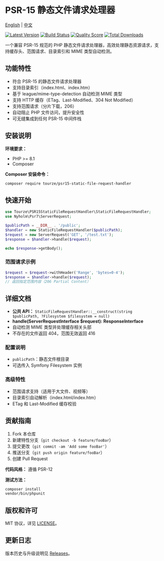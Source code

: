 # PSR-15 静态文件请求处理器

[English](README.md) | [中文](README.zh-CN.md)

[![Latest Version](https://img.shields.io/packagist/v/tourze/psr15-static-file-request-handler.svg?style=flat-square)](https://packagist.org/packages/tourze/psr15-static-file-request-handler)
[![Build Status](https://img.shields.io/travis/tourze/psr15-static-file-request-handler/master.svg?style=flat-square)](https://travis-ci.org/tourze/psr15-static-file-request-handler)
[![Quality Score](https://img.shields.io/scrutinizer/g/tourze/psr15-static-file-request-handler.svg?style=flat-square)](https://scrutinizer-ci.com/g/tourze/psr15-static-file-request-handler)
[![Total Downloads](https://img.shields.io/packagist/dt/tourze/psr15-static-file-request-handler.svg?style=flat-square)](https://packagist.org/packages/tourze/psr15-static-file-request-handler)

一个兼容 PSR-15 规范的 PHP 静态文件请求处理器，高效处理静态资源请求，支持缓存头、范围请求、目录索引和 MIME 类型自动检测。

## 功能特性

- 符合 PSR-15 的静态文件请求处理器
- 支持目录索引（index.html、index.htm）
- 基于 league/mime-type-detection 自动检测 MIME 类型
- 支持 HTTP 缓存（ETag、Last-Modified、304 Not Modified）
- 支持范围请求（分片下载，206）
- 自动阻止 PHP 文件访问，提升安全性
- 可无缝集成到任何 PSR-15 中间件栈

## 安装说明

**环境要求：**

- PHP >= 8.1
- Composer

**Composer 安装命令：**

```bash
composer require tourze/psr15-static-file-request-handler
```

## 快速开始

```php
use Tourze\PSR15StaticFileRequestHandler\StaticFileRequestHandler;
use Nyholm\Psr7\ServerRequest;

$publicPath = __DIR__ . '/public';
$handler = new StaticFileRequestHandler($publicPath);
$request = new ServerRequest('GET', '/test.txt');
$response = $handler->handle($request);

echo $response->getBody();
```

### 范围请求示例

```php
$request = $request->withHeader('Range', 'bytes=0-4');
$response = $handler->handle($request);
// 返回指定范围内容（206 Partial Content）
```

## 详细文档

- **公共 API：** `StaticFileRequestHandler::__construct(string $publicPath, ?Filesystem $filesystem = null)`
- **handle(ServerRequestInterface $request): ResponseInterface**
- 自动检测 MIME 类型并处理缓存相关头部
- 不存在的文件返回 404，范围无效返回 416

### 配置说明

- `publicPath`：静态文件根目录
- 可选传入 Symfony Filesystem 实例

### 高级特性

- 范围请求支持（适用于大文件、视频等）
- 目录索引自动解析（index.html/index.htm）
- ETag 和 Last-Modified 缓存校验

## 贡献指南

1. Fork 本仓库
2. 新建特性分支（`git checkout -b feature/fooBar`）
3. 提交更改（`git commit -am 'Add some fooBar'`）
4. 推送分支（`git push origin feature/fooBar`）
5. 创建 Pull Request

**代码风格：** 遵循 PSR-12

**测试方法：**

```bash
composer install
vendor/bin/phpunit
```

## 版权和许可

MIT 协议，详见 [LICENSE](LICENSE)。

## 更新日志

版本历史与升级说明见 [Releases](https://packagist.org/packages/tourze/psr15-static-file-request-handler#releases)。
